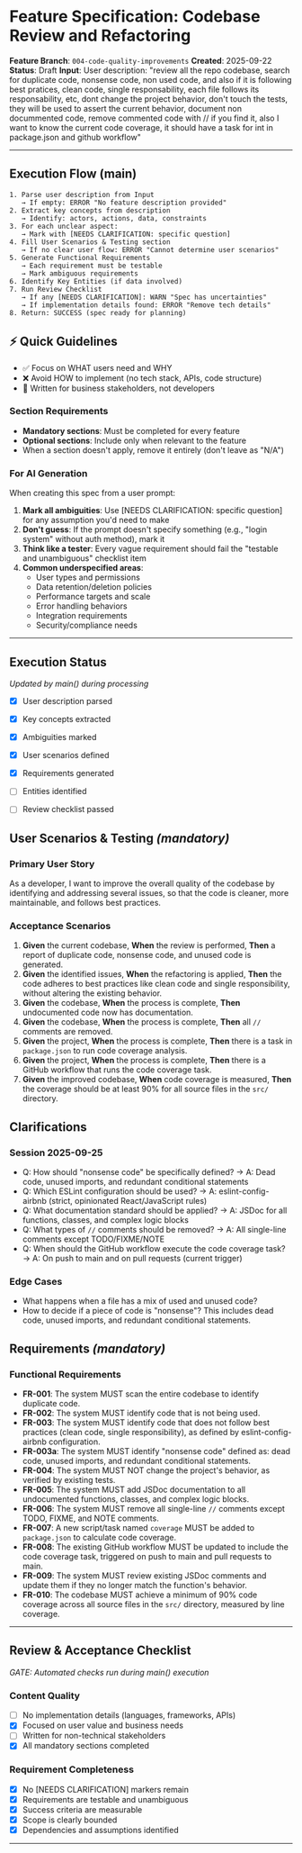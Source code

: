 # Feature Specification: Codebase Review and Refactoring

**Feature Branch**: `004-code-quality-improvements`
**Created**: 2025-09-22
**Status**: Draft
**Input**: User description: "review all the repo codebase, search for duplicate code, nonsense code, non used code, and also if it is following best pratices, clean code, single responsability, each file follows its responsability, etc, dont change the project behavior, don't touch the tests, they will be used to assert the current behavior, document non docummented code, remove commented code with // if you find it, also I want to know the current code coverage, it should have a task for int in package.json and github workflow"

---

## Execution Flow (main)
```
1. Parse user description from Input
   → If empty: ERROR "No feature description provided"
2. Extract key concepts from description
   → Identify: actors, actions, data, constraints
3. For each unclear aspect:
   → Mark with [NEEDS CLARIFICATION: specific question]
4. Fill User Scenarios & Testing section
   → If no clear user flow: ERROR "Cannot determine user scenarios"
5. Generate Functional Requirements
   → Each requirement must be testable
   → Mark ambiguous requirements
6. Identify Key Entities (if data involved)
7. Run Review Checklist
   → If any [NEEDS CLARIFICATION]: WARN "Spec has uncertainties"
   → If implementation details found: ERROR "Remove tech details"
8. Return: SUCCESS (spec ready for planning)
```

## ⚡ Quick Guidelines
- ✅ Focus on WHAT users need and WHY
- ❌ Avoid HOW to implement (no tech stack, APIs, code structure)
- 👥 Written for business stakeholders, not developers

### Section Requirements
- **Mandatory sections**: Must be completed for every feature
- **Optional sections**: Include only when relevant to the feature
- When a section doesn't apply, remove it entirely (don't leave as "N/A")

### For AI Generation
When creating this spec from a user prompt:
1. **Mark all ambiguities**: Use [NEEDS CLARIFICATION: specific question] for any assumption you'd need to make
2. **Don't guess**: If the prompt doesn't specify something (e.g., "login system" without auth method), mark it
3. **Think like a tester**: Every vague requirement should fail the "testable and unambiguous" checklist item
4. **Common underspecified areas**:
   - User types and permissions
   - Data retention/deletion policies
   - Performance targets and scale
   - Error handling behaviors
   - Integration requirements
   - Security/compliance needs

---

## Execution Status
*Updated by main() during processing*

- [X] User description parsed
- [X] Key concepts extracted
- [X] Ambiguities marked
- [X] User scenarios defined
- [X] Requirements generated
- [ ] Entities identified
- [ ] Review checklist passed


## User Scenarios & Testing *(mandatory)*

### Primary User Story
As a developer, I want to improve the overall quality of the codebase by identifying and addressing several issues, so that the code is cleaner, more maintainable, and follows best practices.

### Acceptance Scenarios
1. **Given** the current codebase, **When** the review is performed, **Then** a report of duplicate code, nonsense code, and unused code is generated.
2. **Given** the identified issues, **When** the refactoring is applied, **Then** the code adheres to best practices like clean code and single responsibility, without altering the existing behavior.
3. **Given** the codebase, **When** the process is complete, **Then** undocumented code now has documentation.
4. **Given** the codebase, **When** the process is complete, **Then** all `//` comments are removed.
5. **Given** the project, **When** the process is complete, **Then** there is a task in `package.json` to run code coverage analysis.
6. **Given** the project, **When** the process is complete, **Then** there is a GitHub workflow that runs the code coverage task.
7. **Given** the improved codebase, **When** code coverage is measured, **Then** the coverage should be at least 90% for all source files in the `src/` directory.

## Clarifications

### Session 2025-09-25
- Q: How should "nonsense code" be specifically defined? → A: Dead code, unused imports, and redundant conditional statements
- Q: Which ESLint configuration should be used? → A: eslint-config-airbnb (strict, opinionated React/JavaScript rules)
- Q: What documentation standard should be applied? → A: JSDoc for all functions, classes, and complex logic blocks
- Q: What types of `//` comments should be removed? → A: All single-line comments except TODO/FIXME/NOTE
- Q: When should the GitHub workflow execute the code coverage task? → A: On push to main and on pull requests (current trigger)

### Edge Cases
- What happens when a file has a mix of used and unused code?
- How to decide if a piece of code is "nonsense"? This includes dead code, unused imports, and redundant conditional statements.

## Requirements *(mandatory)*

### Functional Requirements
- **FR-001**: The system MUST scan the entire codebase to identify duplicate code.
- **FR-002**: The system MUST identify code that is not being used.
- **FR-003**: The system MUST identify code that does not follow best practices (clean code, single responsibility), as defined by eslint-config-airbnb configuration.
- **FR-003a**: The system MUST identify "nonsense code" defined as: dead code, unused imports, and redundant conditional statements.
- **FR-004**: The system MUST NOT change the project's behavior, as verified by existing tests.
- **FR-005**: The system MUST add JSDoc documentation to all undocumented functions, classes, and complex logic blocks.
- **FR-006**: The system MUST remove all single-line `//` comments except TODO, FIXME, and NOTE comments.
- **FR-007**: A new script/task named `coverage` MUST be added to `package.json` to calculate code coverage.
- **FR-008**: The existing GitHub workflow MUST be updated to include the code coverage task, triggered on push to main and pull requests to main.
- **FR-009**: The system MUST review existing JSDoc comments and update them if they no longer match the function's behavior.
- **FR-010**: The codebase MUST achieve a minimum of 90% code coverage across all source files in the `src/` directory, measured by line coverage.

---

## Review & Acceptance Checklist
*GATE: Automated checks run during main() execution*

### Content Quality
- [ ] No implementation details (languages, frameworks, APIs)
- [X] Focused on user value and business needs
- [ ] Written for non-technical stakeholders
- [X] All mandatory sections completed

### Requirement Completeness
- [X] No [NEEDS CLARIFICATION] markers remain
- [X] Requirements are testable and unambiguous
- [X] Success criteria are measurable
- [X] Scope is clearly bounded
- [X] Dependencies and assumptions identified

---

